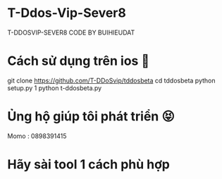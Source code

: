 
# T-Ddos-Vip-Sever8	
T-DDOSVIP-SEVER8 CODE BY BUIHIEUDAT
# Cách sử dụng trên ios 💠
git clone https://github.com/T-DDoSvip/tddosbeta
cd tddosbeta
python setup.py
1
python t-ddosbeta.py
# Ủng hộ giúp tôi phát triển 😝
Momo : 0898391415
# Hãy sài tool 1 cách phù hợp
